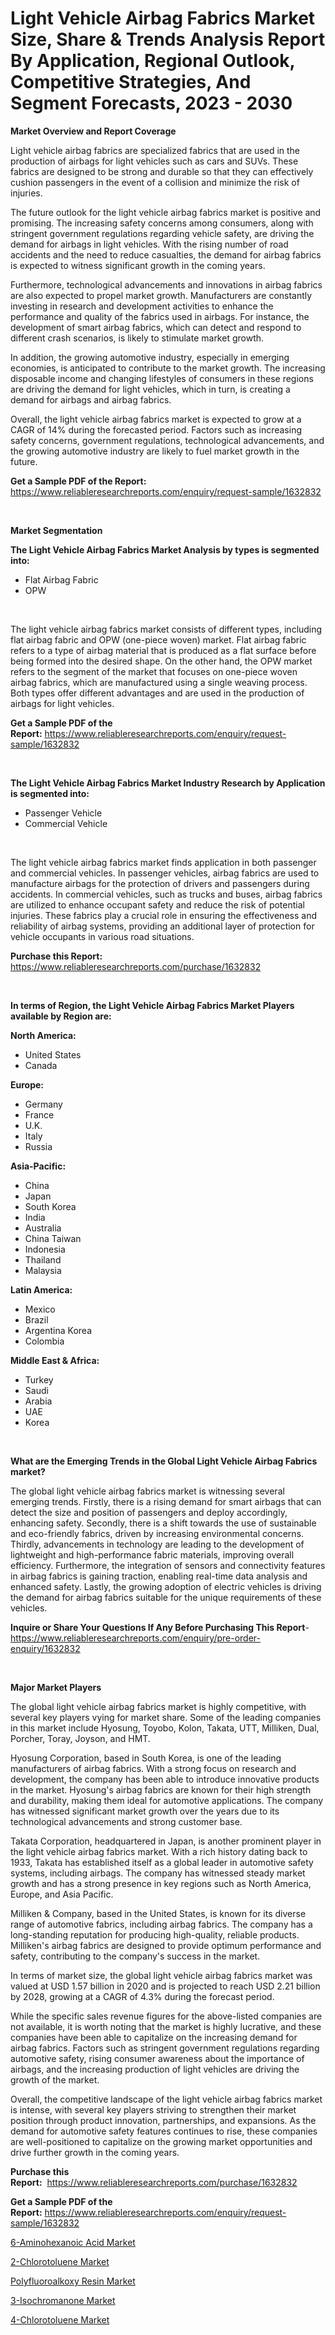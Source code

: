 <p><h1>Light Vehicle Airbag Fabrics Market Size, Share & Trends Analysis Report By Application, Regional Outlook, Competitive Strategies, And Segment Forecasts, 2023 - 2030</h1></p><p><strong>Market Overview and Report Coverage</strong></p>
<p><p>Light vehicle airbag fabrics are specialized fabrics that are used in the production of airbags for light vehicles such as cars and SUVs. These fabrics are designed to be strong and durable so that they can effectively cushion passengers in the event of a collision and minimize the risk of injuries.</p><p>The future outlook for the light vehicle airbag fabrics market is positive and promising. The increasing safety concerns among consumers, along with stringent government regulations regarding vehicle safety, are driving the demand for airbags in light vehicles. With the rising number of road accidents and the need to reduce casualties, the demand for airbag fabrics is expected to witness significant growth in the coming years.</p><p>Furthermore, technological advancements and innovations in airbag fabrics are also expected to propel market growth. Manufacturers are constantly investing in research and development activities to enhance the performance and quality of the fabrics used in airbags. For instance, the development of smart airbag fabrics, which can detect and respond to different crash scenarios, is likely to stimulate market growth.</p><p>In addition, the growing automotive industry, especially in emerging economies, is anticipated to contribute to the market growth. The increasing disposable income and changing lifestyles of consumers in these regions are driving the demand for light vehicles, which in turn, is creating a demand for airbags and airbag fabrics.</p><p>Overall, the light vehicle airbag fabrics market is expected to grow at a CAGR of 14% during the forecasted period. Factors such as increasing safety concerns, government regulations, technological advancements, and the growing automotive industry are likely to fuel market growth in the future.</p></p>
<p><strong>Get a Sample PDF of the Report:</strong> <a href="https://www.reliableresearchreports.com/enquiry/request-sample/1632832">https://www.reliableresearchreports.com/enquiry/request-sample/1632832</a></p>
<p>&nbsp;</p>
<p><strong>Market Segmentation</strong></p>
<p><strong>The Light Vehicle Airbag Fabrics Market Analysis by types is segmented into:</strong></p>
<p><ul><li>Flat Airbag Fabric</li><li>OPW</li></ul></p>
<p>&nbsp;</p>
<p><p>The light vehicle airbag fabrics market consists of different types, including flat airbag fabric and OPW (one-piece woven) market. Flat airbag fabric refers to a type of airbag material that is produced as a flat surface before being formed into the desired shape. On the other hand, the OPW market refers to the segment of the market that focuses on one-piece woven airbag fabrics, which are manufactured using a single weaving process. Both types offer different advantages and are used in the production of airbags for light vehicles.</p></p>
<p><strong>Get a Sample PDF of the Report:</strong>&nbsp;<a href="https://www.reliableresearchreports.com/enquiry/request-sample/1632832">https://www.reliableresearchreports.com/enquiry/request-sample/1632832</a></p>
<p>&nbsp;</p>
<p><strong>The Light Vehicle Airbag Fabrics Market Industry Research by Application is segmented into:</strong></p>
<p><ul><li>Passenger Vehicle</li><li>Commercial Vehicle</li></ul></p>
<p>&nbsp;</p>
<p><p>The light vehicle airbag fabrics market finds application in both passenger and commercial vehicles. In passenger vehicles, airbag fabrics are used to manufacture airbags for the protection of drivers and passengers during accidents. In commercial vehicles, such as trucks and buses, airbag fabrics are utilized to enhance occupant safety and reduce the risk of potential injuries. These fabrics play a crucial role in ensuring the effectiveness and reliability of airbag systems, providing an additional layer of protection for vehicle occupants in various road situations.</p></p>
<p><strong>Purchase this Report:</strong>&nbsp; <a href="https://www.reliableresearchreports.com/purchase/1632832">https://www.reliableresearchreports.com/purchase/1632832</a></p>
<p>&nbsp;</p>
<p><strong>In terms of Region, the Light Vehicle Airbag Fabrics Market Players available by Region are:</strong></p>
<p>
    <p> <strong> North America: </strong>
        <ul>
            <li>United States</li>
            <li>Canada</li>
        </ul>
        </p> 
    <p> <strong> Europe: </strong>
        <ul>
            <li>Germany</li>
            <li>France</li>
            <li>U.K.</li>
            <li>Italy</li>
            <li>Russia</li>
        </ul>
        </p> 
    <p> <strong> Asia-Pacific: </strong>
        <ul>
            <li>China</li>
            <li>Japan</li>
            <li>South Korea</li>
            <li>India</li>
            <li>Australia</li>
            <li>China Taiwan</li>
            <li>Indonesia</li>
            <li>Thailand</li>
            <li>Malaysia</li>
        </ul>
        </p> 
    <p> <strong> Latin America: </strong>
        <ul>
            <li>Mexico</li>
            <li>Brazil</li>
            <li>Argentina Korea</li>
            <li>Colombia</li>
        </ul>
        </p> 
    <p> <strong> Middle East & Africa: </strong>
        <ul>
            <li>Turkey</li>
            <li>Saudi</li>
            <li>Arabia</li>
            <li>UAE</li>
            <li>Korea</li>
        </ul>
    </p>
    </p>
<p>&nbsp;</p>
<p><strong>What are the Emerging Trends in the Global Light Vehicle Airbag Fabrics market?</strong></p>
<p><p>The global light vehicle airbag fabrics market is witnessing several emerging trends. Firstly, there is a rising demand for smart airbags that can detect the size and position of passengers and deploy accordingly, enhancing safety. Secondly, there is a shift towards the use of sustainable and eco-friendly fabrics, driven by increasing environmental concerns. Thirdly, advancements in technology are leading to the development of lightweight and high-performance fabric materials, improving overall efficiency. Furthermore, the integration of sensors and connectivity features in airbag fabrics is gaining traction, enabling real-time data analysis and enhanced safety. Lastly, the growing adoption of electric vehicles is driving the demand for airbag fabrics suitable for the unique requirements of these vehicles.</p></p>
<p><strong>Inquire or Share Your Questions If Any Before Purchasing This Report</strong>- <a href="https://www.reliableresearchreports.com/enquiry/pre-order-enquiry/1632832">https://www.reliableresearchreports.com/enquiry/pre-order-enquiry/1632832</a></p>
<p>&nbsp;</p>
<p><strong>Major Market Players</strong></p>
<p><p>The global light vehicle airbag fabrics market is highly competitive, with several key players vying for market share. Some of the leading companies in this market include Hyosung, Toyobo, Kolon, Takata, UTT, Milliken, Dual, Porcher, Toray, Joyson, and HMT.</p><p>Hyosung Corporation, based in South Korea, is one of the leading manufacturers of airbag fabrics. With a strong focus on research and development, the company has been able to introduce innovative products in the market. Hyosung's airbag fabrics are known for their high strength and durability, making them ideal for automotive applications. The company has witnessed significant market growth over the years due to its technological advancements and strong customer base.</p><p>Takata Corporation, headquartered in Japan, is another prominent player in the light vehicle airbag fabrics market. With a rich history dating back to 1933, Takata has established itself as a global leader in automotive safety systems, including airbags. The company has witnessed steady market growth and has a strong presence in key regions such as North America, Europe, and Asia Pacific.</p><p>Milliken & Company, based in the United States, is known for its diverse range of automotive fabrics, including airbag fabrics. The company has a long-standing reputation for producing high-quality, reliable products. Milliken's airbag fabrics are designed to provide optimum performance and safety, contributing to the company's success in the market.</p><p>In terms of market size, the global light vehicle airbag fabrics market was valued at USD 1.57 billion in 2020 and is projected to reach USD 2.21 billion by 2028, growing at a CAGR of 4.3% during the forecast period.</p><p>While the specific sales revenue figures for the above-listed companies are not available, it is worth noting that the market is highly lucrative, and these companies have been able to capitalize on the increasing demand for airbag fabrics. Factors such as stringent government regulations regarding automotive safety, rising consumer awareness about the importance of airbags, and the increasing production of light vehicles are driving the growth of the market.</p><p>Overall, the competitive landscape of the light vehicle airbag fabrics market is intense, with several key players striving to strengthen their market position through product innovation, partnerships, and expansions. As the demand for automotive safety features continues to rise, these companies are well-positioned to capitalize on the growing market opportunities and drive further growth in the coming years.</p></p>
<p><strong>Purchase this Report:</strong>&nbsp;&nbsp;<a href="https://www.reliableresearchreports.com/purchase/1632832">https://www.reliableresearchreports.com/purchase/1632832</a></p>
<p></p>
<p><strong>Get a Sample PDF of the Report:</strong>&nbsp;<a href="https://www.reliableresearchreports.com/enquiry/request-sample/1632832">https://www.reliableresearchreports.com/enquiry/request-sample/1632832</a></p>
<p><p><a href="https://medium.com/@trystanward/analyzing-6-aminohexanoic-acid-market-global-industry-perspective-and-forecast-2023-to-2030-d78a6a30a65a">6-Aminohexanoic Acid Market</a></p><p><a href="https://medium.com/@sandyabbott2023/2-chlorotoluene-market-the-key-to-successful-business-strategy-forecast-till-2030-a4ae91f82bc3">2-Chlorotoluene Market</a></p><p><a href="https://medium.com/@larrycrooks1923/polyfluoroalkoxy-resin-market-exploring-market-share-market-trends-and-future-growth-68846b2c98b4">Polyfluoroalkoxy Resin Market</a></p><p><a href="https://medium.com/@isaiasmarks/3-isochromanone-market-insight-market-trends-growth-forecasted-from-2023-to-2030-d75b1e6fff78">3-Isochromanone Market</a></p><p><a href="https://medium.com/@cameronhuel/analyzing-4-chlorotoluene-market-global-industry-perspective-and-forecast-2023-to-2030-5dc279da9f0e">4-Chlorotoluene Market</a></p></p>